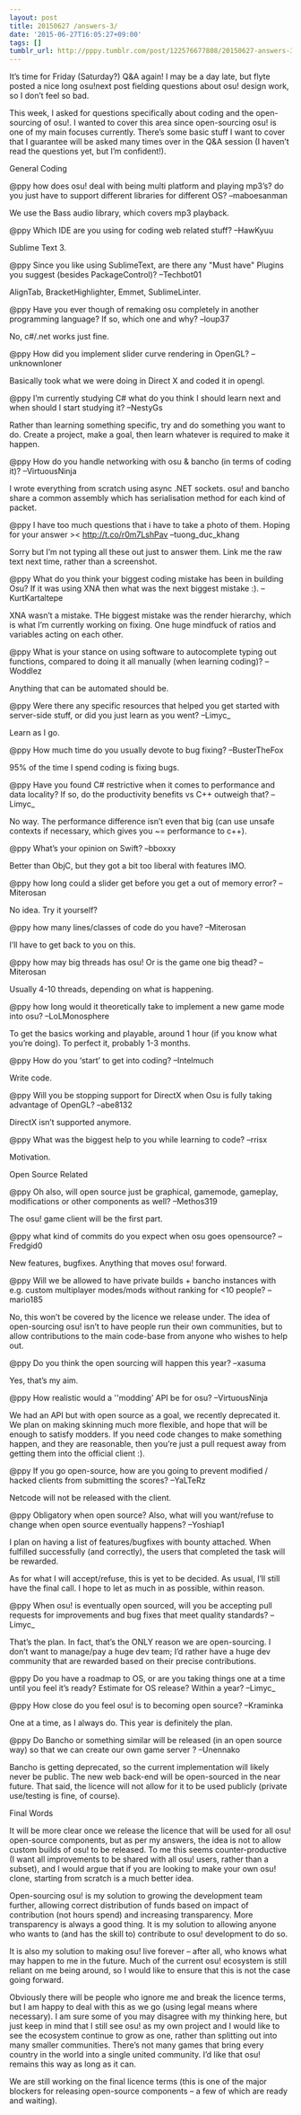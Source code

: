 ```yaml
---
layout: post
title: 20150627 /answers-3/
date: '2015-06-27T16:05:27+09:00'
tags: []
tumblr_url: http://pppy.tumblr.com/post/122576677808/20150627-answers-3
---
```

It’s time for Friday (Saturday?) Q&A again! I may be a day late, but flyte posted a nice long osu!next post fielding questions about osu! design work, so I don’t feel so bad.

This week, I asked for questions specifically about coding and the open-sourcing of osu!. I wanted to cover this area since open-sourcing osu! is one of my main focuses currently. There’s some basic stuff I want to cover that I guarantee will be asked many times over in the Q&A session (I haven’t read the questions yet, but I’m confident!).

General Coding

@ppy how does osu! deal with being multi platform and playing mp3’s? do you just have to support different libraries for different OS? –maboesanman

We use the Bass audio library, which covers mp3 playback.

@ppy Which IDE are you using for coding web related stuff? –HawKyuu

Sublime Text 3.

@ppy Since you like using SublimeText, are there any "Must have" Plugins you suggest (besides PackageControl)? –Techbot01

AlignTab, BracketHighlighter, Emmet, SublimeLinter.

@ppy Have you ever though of remaking osu completely in another programming language? If so, which one and why? –loup37

No, c#/.net works just fine.

@ppy How did you implement slider curve rendering in OpenGL? –unknownloner

Basically took what we were doing in Direct X and coded it in opengl.

@ppy I’m currently studying C# what do you think I should learn next and when should I start studying it? –NestyGs

Rather than learning something specific, try and do something you want to do. Create a project, make a goal, then learn whatever is required to make it happen.

@ppy How do you handle networking with osu & bancho (in terms of coding it)? –VirtuousNinja

I wrote everything from scratch using async .NET sockets. osu! and bancho share a common assembly which has serialisation method for each kind of packet.

@ppy I have too much questions that i have to take a photo of them. Hoping for your answer >< http://t.co/r0m7LshPav –tuong_duc_khang

Sorry but I’m not typing all these out just to answer them. Link me the raw text next time, rather than a screenshot.

@ppy What do you think your biggest coding mistake has been in building Osu? If it was using XNA then what was the next biggest mistake :). –KurtKartaltepe

XNA wasn’t a mistake. THe biggest mistake was the render hierarchy, which is what I’m currently working on fixing. One huge mindfuck of ratios and variables acting on each other.

@ppy What is your stance on using software to autocomplete typing out functions, compared to doing it all manually (when learning coding)? –Woddlez

Anything that can be automated should be.

@ppy Were there any specific resources that helped you get started with server-side stuff, or did you just learn as you went? –Limyc_

Learn as I go.

@ppy How much time do you usually devote to bug fixing? –BusterTheFox

95% of the time I spend coding is fixing bugs.

@ppy Have you found C# restrictive when it comes to performance and data locality? If so, do the productivity benefits vs C++ outweigh that? –Limyc_

No way. The performance difference isn’t even that big (can use unsafe contexts if necessary, which gives you ~= performance to c++).

@ppy What’s your opinion on Swift? –bboxxy

Better than ObjC, but they got a bit too liberal with features IMO.

@ppy how long could a slider get before you get a out of memory error? –Miterosan

No idea. Try it yourself?

@ppy how many lines/classes of code do you have? –Miterosan

I’ll have to get back to you on this.

@ppy how may big threads has osu! Or is the game one big thead? –Miterosan

Usually 4-10 threads, depending on what is happening.

@ppy how long would it theoretically take to implement a new game mode into osu? –LoLMonosphere

To get the basics working and playable, around 1 hour (if you know what you’re doing). To perfect it, probably 1-3 months.

@ppy How do you ‘start’ to get into coding? –Intelmuch

Write code.

@ppy Will you be stopping support for DirectX when Osu is fully taking advantage of OpenGL? –abe8132

DirectX isn’t supported anymore.

@ppy What was the biggest help to you while learning to code? –rrisx

Motivation.

Open Source Related

@ppy Oh also, will open source just be graphical, gamemode, gameplay, modifications or other components as well? –Methos319

The osu! game client will be the first part.

@ppy what kind of commits do you expect when osu goes opensource? –Fredgid0

New features, bugfixes. Anything that moves osu! forward.

@ppy Will we be allowed to have private builds + bancho instances with e.g. custom multiplayer modes/mods without ranking for <10 people? –mario185

No, this won’t be covered by the licence we release under. The idea of open-sourcing osu! isn’t to have people run their own communities, but to allow contributions to the main code-base from anyone who wishes to help out.

@ppy Do you think the open sourcing will happen this year? –xasuma

Yes, that’s my aim.

@ppy How realistic would a ''modding’ API be for osu? –VirtuousNinja

We had an API but with open source as a goal, we recently deprecated it. We plan on making skinning much more flexible, and hope that will be enough to satisfy modders. If you need code changes to make something happen, and they are reasonable, then you’re just a pull request away from getting them into the official client :).

@ppy If you go open-source, how are you going to prevent modified / hacked clients from submitting the scores? –YaLTeRz

Netcode will not be released with the client.

@ppy Obligatory when open source? Also, what will you want/refuse to change when open source eventually happens? –Yoshiap1

I plan on having a list of features/bugfixes with bounty attached. When fulfilled successfully (and correctly), the users that completed the task will be rewarded.

As for what I will accept/refuse, this is yet to be decided. As usual, I’ll still have the final call. I hope to let as much in as possible, within reason.

@ppy When osu! is eventually open sourced, will you be accepting pull requests for improvements and bug fixes that meet quality standards? –Limyc_

That’s the plan. In fact, that’s the ONLY reason we are open-sourcing. I don’t want to manage/pay a huge dev team; I’d rather have a huge dev community that are rewarded based on their precise contributions.

@ppy Do you have a roadmap to OS, or are you taking things one at a time until you feel it’s ready? Estimate for OS release? Within a year? –Limyc_

@ppy How close do you feel osu! is to becoming open source? –Kraminka

One at a time, as I always do. This year is definitely the plan.

@ppy Do Bancho or something similar will be released (in an open source way) so that we can create our own game server ? –Unennako

Bancho is getting deprecated, so the current implementation will likely never be public. The new web back-end will be open-sourced in the near future. That said, the licence will not allow for it to be used publicly (private use/testing is fine, of course).

Final Words

It will be more clear once we release the licence that will be used for all osu! open-source components, but as per my answers, the idea is not to allow custom builds of osu! to be released. To me this seems counter-productive (I want all improvements to be shared with all osu! users, rather than a subset), and I would argue that if you are looking to make your own osu! clone, starting from scratch is a much better idea.

Open-sourcing osu! is my solution to growing the development team further, allowing correct distribution of funds based on impact of contribution (not hours spend) and increasing transparency. More transparency is always a good thing. It is my solution to allowing anyone who wants to (and has the skill to) contribute to osu! development to do so.

It is also my solution to making osu! live forever – after all, who knows what may happen to me in the future. Much of the current osu! ecosystem is still reliant on me being around, so I would like to ensure that this is not the case going forward.

Obviously there will be people who ignore me and break the licence terms, but I am happy to deal with this as we go (using legal means where necessary). I am sure some of you may disagree with my thinking here, but just keep in mind that I still see osu! as my own project and I would like to see the ecosystem continue to grow as one, rather than splitting out into many smaller communities. There’s not many games that bring every country in the world into a single united community. I’d like that osu! remains this way as long as it can.

We are still working on the final licence terms (this is one of the major blockers for releasing open-source components – a few of which are ready and waiting).
